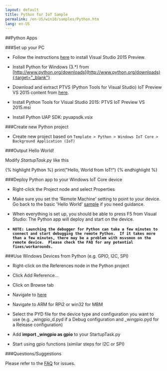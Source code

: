 ```yaml
---
layout: default
title: Python for IoT Sample
permalink: /en-US/win10/samples/Python.htm
lang: en-US
---
```


##Python Apps

###Set up your PC

* Follow the instructions [here]({{site.baseurl}}/{{page.lang}}/win10/SetupPC.htm) to install Visual Studio 2015 Preview.

* Install Python for Windows (3.*) from [http://www.python.org/downloads](http://www.python.org/downloads){:target="_blank"}

* Download and extract PTVS (Python Tools for Visual Studio) IoT Preview VS 2015 content from [here]({{site.downloadurl}}).

* Install Python Tools for Visual Studio 2015: PTVS IoT Preview VS 2015.msi

* Install Python UAP SDK: pyuapsdk.vsix

###Create new Python project

* Create new project based on `Template > Python > Windows IoT Core > Background Application (IoT)`

###Output Hello World!

Modify *StartupTask.py* like this

{% highlight Python %}
print("Hello, World from IoT!")
{% endhighlight %}

###Deploy Python app to your Windows IoT Core device

* Right-click the Project node and select Properties

* Make sure you set the 'Remote Machine' setting to point to your device. Go back to the basic 'Hello World' [sample]({{site.baseurl}}/{{page.lang}}/win10/samples/HelloWorld.htm) if you need guidance.

* When everything is set up, you should be able to press F5 from Visual Studio: The Python app will deploy and start on the device.

* **`NOTE: Launching the debugger for Python can take a few minutes to connect and start debugging the remote Python.  If it takes more than a few minutes, there may be a problem with msvsmon on the remote device.  Please check the FAQ for any potential fixes/workarounds.`**

###Use Windows Devices from Python (e.g. GPIO, I2C, SPI)

* Right-click on the References node in the Python project

* Click Add Reference...

* Click on Browse tab

* Navigate to [here](https://github.com/ms-iot/samples/tree/master/PythonBlinky/windevices)

* Navigate to ARM for RPi2 or win32 for MBM

* Select the PYD file for the device type and configuration you want to use (e.g. _wingpio_d.pyd if a Debug configuration and _wingpio.pyd for a Release configuration)

* Add **import _wingpio as gpio** to your StartupTask.py

* Start using gpio functions (similar steps for I2C or SPI)

###Questions/Suggestions

Please refer to the [FAQ]({{site.baseurl}}/{{page.lang}}/Faqs.htm) for issues.
